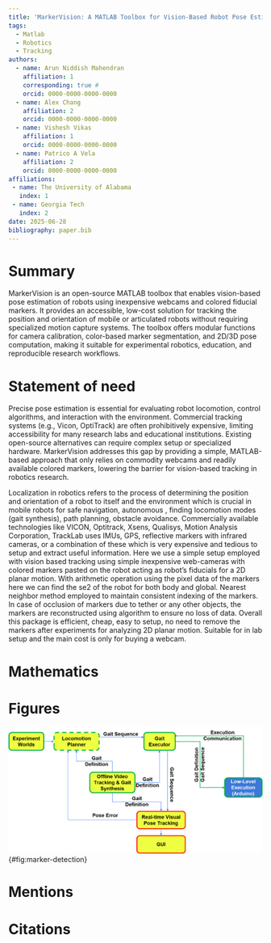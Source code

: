 ```yaml
---
title: 'MarkerVision: A MATLAB Toolbox for Vision-Based Robot Pose Estimation with Fiducial Markers'
tags:
  - Matlab
  - Robotics
  - Tracking
authors:
  - name: Arun Niddish Mahendran
    affiliation: 1
    corresponding: true #
    orcid: 0000-0000-0000-0000
  - name: Alex Chang
    affiliation: 2
    orcid: 0000-0000-0000-0000
  - name: Vishesh Vikas
    affiliation: 1
    orcid: 0000-0000-0000-0000
  - name: Patrico A Vela
    affiliation: 2
    orcid: 0000-0000-0000-0000
affiliations:
 - name: The University of Alabama
   index: 1
 - name: Georgia Tech
   index: 2
date: 2025-06-28
bibliography: paper.bib
---
```


# Summary

MarkerVision is an open-source MATLAB toolbox that enables vision-based pose estimation of robots using inexpensive webcams and colored fiducial markers. It provides an accessible, low-cost solution for tracking the position and orientation of mobile or articulated robots without requiring specialized motion capture systems. The toolbox offers modular functions for camera calibration, color-based marker segmentation, and 2D/3D pose computation, making it suitable for experimental robotics, education, and reproducible research workflows.

# Statement of need

Precise pose estimation is essential for evaluating robot locomotion, control algorithms, and interaction with the environment. Commercial tracking systems (e.g., Vicon, OptiTrack) are often prohibitively expensive, limiting accessibility for many research labs and educational institutions. Existing open-source alternatives can require complex setup or specialized hardware. MarkerVision addresses this gap by providing a simple, MATLAB-based approach that only relies on commodity webcams and readily available colored markers, lowering the barrier for vision-based tracking in robotics research.

Localization in robotics refers to the process of determining the position and orientation of a robot to itself and the environment which is crucial in mobile robots for safe navigation, autonomous , finding locomotion modes (gait synthesis), path planning, obstacle avoidance. Commercially available technologies like VICON, Optitrack, Xsens, Qualisys, Motion Analysis Corporation, TrackLab uses IMUs, GPS, reflective markers with infrared cameras, or a combination of these which is very expensive and tedious to setup and extract useful information. Here we use a simple setup employed with vision based tracking using simple inexpensive web-cameras with colored markers pasted on the robot acting as robot’s fiducials for a 2D planar motion. With arithmetic operation using the pixel data of the markers here we can find the se2 of the robot for both body and global. Nearest neighbor method employed to maintain consistent indexing of the markers. In case of occlusion of markers due to tether or any other objects, the markers are reconstructed using algorithm to ensure no loss of data. Overall this package is efficient, cheap, easy to setup, no need to remove the markers after experiments for analyzing 2D planar motion. Suitable for in lab setup and the main cost is only for buying a webcam.

# Mathematics

# Figures

![Marker detection pipeline.](../figures/tracking_workflow.png){#fig:marker-detection}

# Mentions

# Citations

